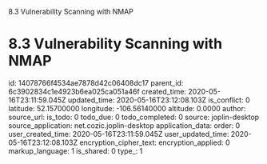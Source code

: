 8.3 Vulnerability Scanning with NMAP

# 8.3 Vulnerability Scanning with NMAP

id: 14078766f4534ae7878d42c06408dc17
parent_id: 6c3902834c1e4923b6ea025ca051a46f
created_time: 2020-05-16T23:11:59.045Z
updated_time: 2020-05-16T23:12:08.103Z
is_conflict: 0
latitude: 52.15700000
longitude: -106.56140000
altitude: 0.0000
author: 
source_url: 
is_todo: 0
todo_due: 0
todo_completed: 0
source: joplin-desktop
source_application: net.cozic.joplin-desktop
application_data: 
order: 0
user_created_time: 2020-05-16T23:11:59.045Z
user_updated_time: 2020-05-16T23:12:08.103Z
encryption_cipher_text: 
encryption_applied: 0
markup_language: 1
is_shared: 0
type_: 1